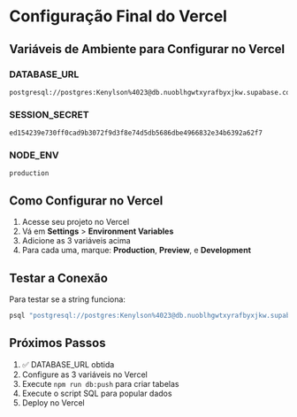 # Configuração Final do Vercel

## Variáveis de Ambiente para Configurar no Vercel

### DATABASE_URL
```
postgresql://postgres:Kenylson%4023@db.nuoblhgwtxyrafbyxjkw.supabase.co:5432/postgres
```

### SESSION_SECRET
```
ed154239e730ff0cad9b3072f9d3f8e74d5db5686dbe4966832e34b6392a62f7
```

### NODE_ENV
```
production
```

## Como Configurar no Vercel

1. Acesse seu projeto no Vercel
2. Vá em **Settings** > **Environment Variables**
3. Adicione as 3 variáveis acima
4. Para cada uma, marque: **Production**, **Preview**, e **Development**

## Testar a Conexão

Para testar se a string funciona:
```bash
psql "postgresql://postgres:Kenylson%4023@db.nuoblhgwtxyrafbyxjkw.supabase.co:5432/postgres" -c "SELECT current_database();"
```

## Próximos Passos

1. ✅ DATABASE_URL obtida
2. Configure as 3 variáveis no Vercel  
3. Execute `npm run db:push` para criar tabelas
4. Execute o script SQL para popular dados
5. Deploy no Vercel
